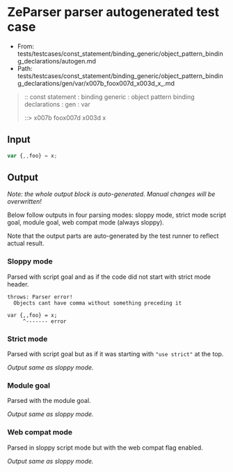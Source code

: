 # ZeParser parser autogenerated test case

- From: tests/testcases/const_statement/binding_generic/object_pattern_binding_declarations/autogen.md
- Path: tests/testcases/const_statement/binding_generic/object_pattern_binding_declarations/gen/var/x007b_foox007d_x003d_x_.md

> :: const statement : binding generic : object pattern binding declarations : gen : var
>
> ::> x007b foox007d x003d x

## Input


`````js
var {,,foo} = x;
`````

## Output

_Note: the whole output block is auto-generated. Manual changes will be overwritten!_

Below follow outputs in four parsing modes: sloppy mode, strict mode script goal, module goal, web compat mode (always sloppy).

Note that the output parts are auto-generated by the test runner to reflect actual result.

### Sloppy mode

Parsed with script goal and as if the code did not start with strict mode header.

`````
throws: Parser error!
  Objects cant have comma without something preceding it

var {,,foo} = x;
     ^------- error
`````

### Strict mode

Parsed with script goal but as if it was starting with `"use strict"` at the top.

_Output same as sloppy mode._

### Module goal

Parsed with the module goal.

_Output same as sloppy mode._

### Web compat mode

Parsed in sloppy script mode but with the web compat flag enabled.

_Output same as sloppy mode._
